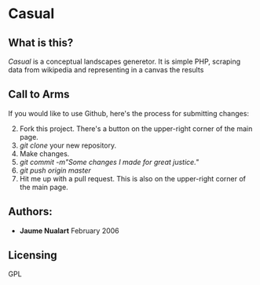 # Casual

## What is this?

*Casual* is a conceptual landscapes generetor.
It is simple PHP, scraping data from wikipedia and representing in a canvas the results


## Call to Arms

If you would like to use Github, here's the process for submitting changes:

2. Fork this project. There's a button on the upper-right corner of the main page.
3. *git clone* your new repository.
4. Make changes.
5. *git commit -m"Some changes I made for great justice."*
6. *git push origin master*
7. Hit me up with a pull request. This is also on the upper-right corner of the main page.

## Authors:

* **Jaume Nualart**   February 2006

## Licensing

GPL
